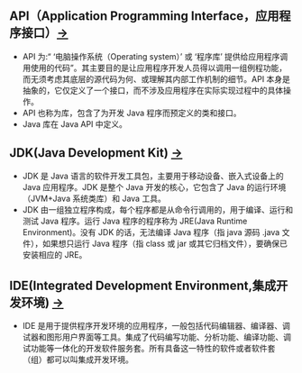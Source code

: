 ## API（Application Programming Interface，应用程序接口）[->](https://baike.baidu.com/item/API%E5%87%BD%E6%95%B0/9554990?fr=aladdin)
* API 为:“ ‘电脑操作系统（Operating system）’ 或 ‘程序库’ 提供给应用程序调用使用的代码”。其主要目的是让应用程序开发人员得以调用一组例程功能，而无须考虑其底层的源代码为何、或理解其内部工作机制的细节。API 本身是抽象的，它仅定义了一个接口，而不涉及应用程序在实际实现过程中的具体操作。
* API 也称为库，包含了为开发 Java 程序而预定义的类和接口。
* Java 库在 Java API 中定义。

## JDK(Java Development Kit) [->](https://baike.baidu.com/item/jdk/1011)
* JDK 是 Java 语言的软件开发工具包，主要用于移动设备、嵌入式设备上的 Java 应用程序。JDK 是整个 Java 开发的核心，它包含了 Java 的运行环境（JVM+Java 系统类库）和 Java 工具。
* JDK 由一组独立程序构成，每个程序都是从命令行调用的，用于编译、运行和测试 Java 程序。运行 Java 程序的程序称为 JRE(Java Runtime Environment)。没有 JDK 的话，无法编译 Java 程序（指 java 源码 .java 文件），如果想只运行 Java 程序（指 class 或 jar 或其它归档文件），要确保已安装相应的 JRE。

## IDE(Integrated Development Environment,集成开发环境) [->](https://baike.baidu.com/item/%E9%9B%86%E6%88%90%E5%BC%80%E5%8F%91%E7%8E%AF%E5%A2%83/298524?fromtitle=IDE&fromid=8232086)
* IDE 是用于提供程序开发环境的应用程序，一般包括代码编辑器、编译器、调试器和图形用户界面等工具。集成了代码编写功能、分析功能、编译功能、调试功能等一体化的开发软件服务套。所有具备这一特性的软件或者软件套（组）都可以叫集成开发环境。
